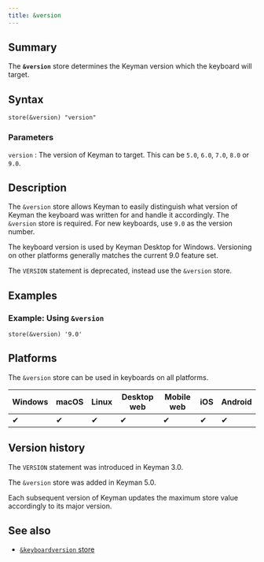 ```yaml
---
title: &version
---
```

  
## Summary

The **`&version`** store determines the Keyman version which the
keyboard will target.

## Syntax

```
store(&version) "version"
```

### Parameters

`version`
:   The version of Keyman to target. This can be `5.0`, `6.0`, `7.0`,
    `8.0` or `9.0`.

## Description

The `&version` store allows Keyman to easily distinguish what version of
Keyman the keyboard was written for and handle it accordingly. The
`&version` store is required. For new keyboards, use `9.0` as the
version number.

The keyboard version is used by Keyman Desktop for Windows. Versioning
on other platforms generally matches the current 9.0 feature set.

The `VERSION` statement is deprecated, instead use the `&version` store.

## Examples

### Example: Using `&version`

```
store(&version) '9.0'
```

## Platforms

The `&version` store can be used in keyboards on all platforms.

| Windows | macOS | Linux | Desktop web | Mobile web | iOS | Android |
|---------|-------|-------|-------------|------------|-----|---------|
| ✔       | ✔     | ✔     | ✔           | ✔          | ✔   | ✔       |

## Version history

The `VERSION` statement was introduced in Keyman 3.0.

The `&version` store was added in Keyman 5.0.

Each subsequent version of Keyman updates the maximum store value
accordingly to its major version.

## See also

-   [`&keyboardversion` store](keyboardversion)
